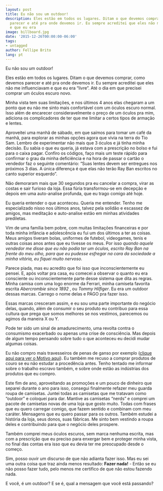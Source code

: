 ```yaml
---
layout: post
title: Eu não sou um outdoor!
description: Eles estão em todos os lugares. Ditam o que devemos comprar, como devemos
  parecer e até pra onde devemos ir. Eu sempre acreditei que eles não me influenciavam
  e que eu era
image: billboard.jpg
date: '2015-12-26T00:00:00-06:00'
tags:
- untagged
author: Fellipe Brito
lang: pt
---
```


Eu não sou um outdoor!

Eles estão em todos os lugares. Ditam o que devemos comprar, como devemos
parecer e até pra onde devemos ir. Eu sempre acreditei que eles não me
influenciavam e que eu era “livre”. Até o dia em que precisei comprar um
óculos escuro novo.

Minha vista tem suas limitações, e nos últimos 4 anos elas chegaram a um ponto
que eu não me sinto mais confortável com um óculos escuro normal. Isso além de
encarecer consideravelmente o preço de um óculos pra mim, adiciona os
complicadores de ter que me limitar a certos tipos de armação e lentes.

Aproveitei uma manhã de sábado, em que saímos para tomar um café da manhã,
para explorar as minhas opções agora que vivia na terra do Tio Sam. Lembro de
experimentar não mais que 3 óculos e já tinha minha decisão. Eu sabia o que eu
queria, já estava com a prescrição no bolso e fui para o caixa pagar. Confiro
os códigos, faço mais um teste rápido para confirmar o grau da minha
deficiência e na hora de passar o cartão o vendedor faz o seguinte comentário:
“Suas lentes devem ser entregues nos próximos 3 dias. A única diferença é que
elas não terão Ray Ban escritos no canto superior esquerdo”.

Não demoraram mais que 30 segundos pra eu cancelar a compra, virar as costas e
sair furioso da loja. Essa fúria transformou-se em decepção e depois em uma
auto-analise profunda, que eu trago comigo até hoje.

Eu queria entender o que aconteceu. Queria me entender. Tenho me especializado
nisso nos últimos anos, talvez pela solidão e escassez de amigos, mas
meditação e auto-analise estão em minhas atividades prediletas.

Vim de uma família bem pobre, com muitas limitações financeiras e por toda
minha infância e adolescência eu fui um dos últimos a ter as coisas. Meus
amigos tiveram bolas, uniformes de futebol, videogames, tenis e outras coisas
anos antes que eu tivesse os meus. Por isso _quando aquele vendedor me disse
que eu não podia ter um óculos, escrito Ray Ban na frente do meu olho, para
que eu pudesse esfregar na cara da sociedade a minha vitória, eu fiquei muito
nervoso._

Parece piada, mas eu acredito que foi isso que inconscientemente eu pensei. E,
após voltar pra casa, eu comecei a observar o quanto eu era consciente ou
inconscientemente parte desse sistema que dita as regras. Minha camisa com uma
logo enorme da Ferrari, minha camiseta favorita escrita _Abercrombie since
1892_ , ou _Tommy Hilfiger_. Eu era um outdoor dessas marcas. Carrego o nome
delas e PAGO pra fazer isso.

Essas marcas cresceram assim, e eu sou uma parte importante do negócio delas,
quando, além de consumir o seu produto eu contribuo para essa cultura que
prega que somos melhores se nos vestimos, parecemos ou agimos da maneira X ou
Y.

Pode ter sido um sinal de amadurecimento, uma revolta contra o consumismo
exacerbado ou apenas uma crise de consciência. Mas depois de algum tempo
pensando sobre tudo o que aconteceu eu decidi mudar algumas coisas.

Eu não compro mais travesseiros de penas de ganso por exemplo ([clique aqui
para ver o Motivo aqui](https://www.youtube.com/watch?v=7iBz7W-2xHo)). Eu
também me recuso a comprar produtos de couro se eu não estudar a procedência
antes. Tenho tentado me informar sobre o trabalho escravo também, e sobre onde
estão as indústrias dos produtos que eu compro.

Este fim de ano, aproveitando as promoções e um pouco de dinheiro que separei
durante o ano para isso, consegui finalmente refazer meu guarda roupa de
camisetas. Juntei todas as camisetas que me tratavam como “outdoor” e coloquei
para dar. Mantive as camisetas “nerds” e comprei um pacote de camisetas novas
de uma loja que gosto muito. Todas com frases que eu quero carregar comigo,
que fazem sentido e combinam com meu caráter. Mensagens que eu quero passar
para os outros. Também estudei a história da loja, seus donos, suas fábricas.
Me sinto bem vestindo a roupa deles e contribuindo para que o negócio deles
prospere.

Também comprei meus óculos escuros, sem marca nenhuma escrita, mas com a
prescrição que eu preciso para enxergar bem e proteger minha vista, no final
das contas era isso que eu devia ter me preocupado desde o começo.

Sim, posso ouvir um discurso de que não adianta fazer isso. Mas eu sei uma
outra coisa que traz ainda menos resultado: **Fazer nada!** \- Então se eu não
posso fazer tudo, pelo menos me certifico de que não estou fazendo nada.

E você, é um outdoor? E se é, qual a mensagem que você está passando?

